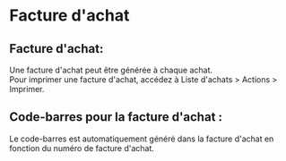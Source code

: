# Facture d'achat 

## Facture d'achat:

Une facture d'achat peut être générée à chaque achat.<br>
Pour imprimer une facture d'achat, accédez à Liste d'achats > Actions > Imprimer. 

## Code-barres pour la facture d'achat :

Le code-barres est automatiquement généré dans la facture d'achat en fonction du numéro de facture d'achat. 
